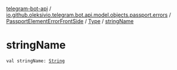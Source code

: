 [telegram-bot-api](../../../index.md) / [io.github.oleksivio.telegram.bot.api.model.objects.passport.errors](../../index.md) / [PassportElementErrorFrontSide](../index.md) / [Type](index.md) / [stringName](./string-name.md)

# stringName

`val stringName: `[`String`](https://kotlinlang.org/api/latest/jvm/stdlib/kotlin/-string/index.html)